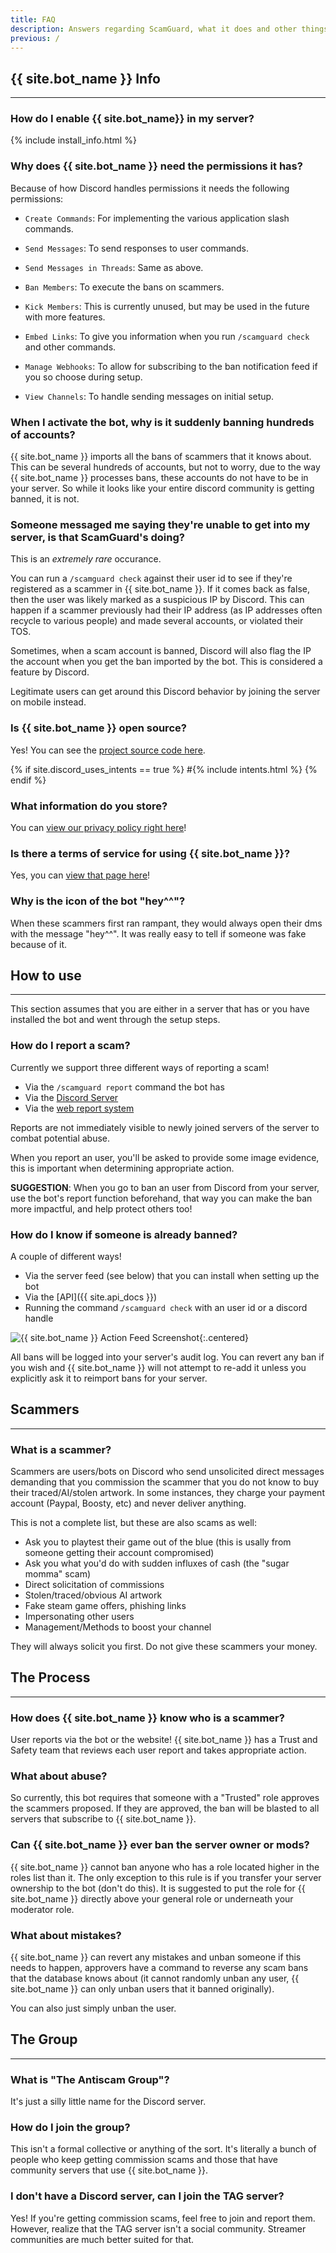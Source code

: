 ```yaml
---
title: FAQ
description: Answers regarding ScamGuard, what it does and other things!
previous: /
---
```


## {{ site.bot_name }} Info

---

### How do I enable {{ site.bot_name}} in my server?

{% include install_info.html %}

### Why does {{ site.bot_name }} need the permissions it has?

Because of how Discord handles permissions it needs the following permissions:

* `Create Commands`: For implementing the various application slash commands.

* `Send Messages`: To send responses to user commands.

* `Send Messages in Threads`: Same as above.

* `Ban Members`: To execute the bans on scammers.

* `Kick Members`: This is currently unused, but may be used in the future with more features.

* `Embed Links`: To give you information when you run `/scamguard check` and other commands.

* `Manage Webhooks`: To allow for subscribing to the ban notification feed if you so choose during setup.

* `View Channels`: To handle sending messages on initial setup.

### When I activate the bot, why is it suddenly banning hundreds of accounts?

{{ site.bot_name }} imports all the bans of scammers that it knows about. This can be several hundreds of accounts, but not to worry, due to the way {{ site.bot_name }} processes bans, these accounts do not have to be in your server. So while it looks like your entire discord community is getting banned, it is not.

### Someone messaged me saying they're unable to get into my server, is that ScamGuard's doing?

This is an _extremely rare_ occurance.

You can run a `/scamguard check` against their user id to see if they're registered as a scammer in {{ site.bot_name }}. If it comes back as false, then the user was likely marked as a suspicious IP by Discord.
This can happen if a scammer previously had their IP address (as IP addresses often recycle to various people) and made several accounts, or violated their TOS.

Sometimes, when a scam account is banned, Discord will also flag the IP the account when you get the ban imported by the bot. This is considered a feature by Discord.

Legitimate users can get around this Discord behavior by joining the server on mobile instead.

### Is {{ site.bot_name }} open source?

Yes! You can see the [project source code here](https://github.com/SocksTheWolf/AntiScamBot).

{% if site.discord_uses_intents == true %}
#{% include intents.html %}
{% endif %}

### What information do you store?

You can [view our privacy policy right here](/privacy)!

### Is there a terms of service for using {{ site.bot_name }}?

Yes, you can [view that page here](/terms)!

### Why is the icon of the bot "hey^^"?

When these scammers first ran rampant, they would always open their dms with the message "hey^^". It was really easy to tell if someone was fake because of it.

## How to use

---

This section assumes that you are either in a server that has or you have installed the bot and went through the setup steps.

### How do I report a scam?

Currently we support three different ways of reporting a scam!

* Via the `/scamguard report` command the bot has
* Via the [Discord Server](/discord)
* Via the [web report system](/report)

Reports are not immediately visible to newly joined servers of the server to combat potential abuse.

When you report an user, you'll be asked to provide some image evidence, this is important when determining appropriate action.

<span class="install-note">**SUGGESTION**: When you go to ban an user from Discord from your server, use the bot's report function beforehand, that way you can make the ban more impactful, and help protect others too!</span>

### How do I know if someone is already banned?

A couple of different ways!

* Via the server feed (see below) that you can install when setting up the bot
* Via the [API]({{ site.api_docs }})
* Running the command `/scamguard check` with an user id or a discord handle

![{{ site.bot_name }} Action Feed Screenshot](/assets/botbanchannel.png){:.centered}

All bans will be logged into your server's audit log. You can revert any ban if you wish and {{ site.bot_name }} will not attempt to re-add it unless you explicitly ask it to reimport bans for your server.

## Scammers

---

### What is a scammer?

Scammers are users/bots on Discord who send unsolicited direct messages demanding that you commission the scammer that you do not know to buy their traced/AI/stolen artwork. In some instances, they charge your payment account (Paypal, Boosty, etc) and never deliver anything.

This is not a complete list, but these are also scams as well:

* Ask you to playtest their game out of the blue (this is usally from someone getting their account compromised)
* Ask you what you'd do with sudden influxes of cash (the "sugar momma" scam)
* Direct solicitation of commissions
* Stolen/traced/obvious AI artwork
* Fake steam game offers, phishing links
* Impersonating other users
* Management/Methods to boost your channel

They will always solicit you first. Do not give these scammers your money.

## The Process

---

### How does {{ site.bot_name }} know who is a scammer?

User reports via the bot or the website! {{ site.bot_name }} has a Trust and Safety team that reviews each user report and takes appropriate action.

### What about abuse?

So currently, this bot requires that someone with a "Trusted" role approves the scammers proposed. If they are approved, the ban will be blasted to all servers that subscribe to {{ site.bot_name }}.

### Can {{ site.bot_name }} ever ban the server owner or mods?

{{ site.bot_name }} cannot ban anyone who has a role located higher in the roles list than it. The only exception to this rule is if you transfer your server ownership to the bot (don't do this). It is suggested to put the role for {{ site.bot_name }} directly above your general role or underneath your moderator role.

### What about mistakes?

{{ site.bot_name }} can revert any mistakes and unban someone if this needs to happen, approvers have a command to reverse any scam bans that the database knows about (it cannot randomly unban any user, {{ site.bot_name }} can only unban users that it banned originally).

You can also just simply unban the user.

## The Group

---

### What is "The Antiscam Group"?

It's just a silly little name for the Discord server.

### How do I join the group?

This isn't a formal collective or anything of the sort. It's literally a bunch of people who keep getting commission scams and those that have community servers that use {{ site.bot_name }}.

### I don't have a Discord server, can I join the TAG server?

Yes! If you're getting commission scams, feel free to join and report them. However, realize that the TAG server isn't a social community. Streamer communities are much better suited for that.
